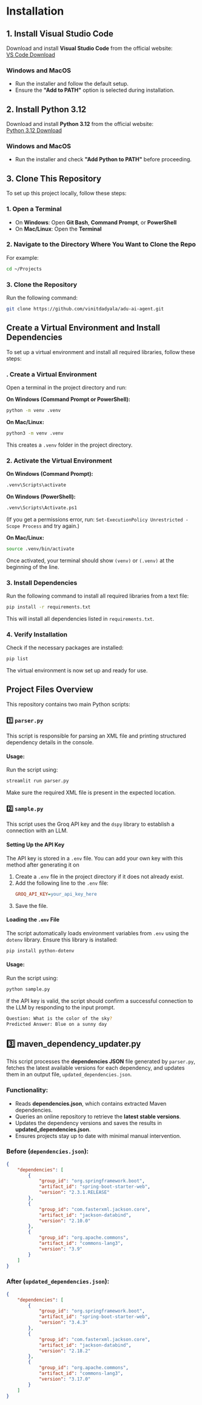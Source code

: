 # Installation

## 1. Install Visual Studio Code
Download and install **Visual Studio Code** from the official website:  
[VS Code Download](https://code.visualstudio.com/download)

### Windows and MacOS
- Run the installer and follow the default setup.
- Ensure the **"Add to PATH"** option is selected during installation.


## 2. Install Python 3.12
Download and install **Python 3.12** from the official website:  
[Python 3.12 Download](https://www.python.org/downloads/)

### Windows and MacOS
- Run the installer and check **"Add Python to PATH"** before proceeding.

## 3. Clone This Repository

To set up this project locally, follow these steps:

### **1️. Open a Terminal**
- On **Windows**: Open **Git Bash**, **Command Prompt**, or **PowerShell**  
- On **Mac/Linux**: Open the **Terminal**

### **2️. Navigate to the Directory Where You Want to Clone the Repo**
For example:
```sh
cd ~/Projects
```

### **3️. Clone the Repository**
Run the following command:
```sh
git clone https://github.com/vinitdadyala/adu-ai-agent.git
```
## Create a Virtual Environment and Install Dependencies

To set up a virtual environment and install all required libraries, follow these steps:

### . Create a Virtual Environment  
Open a terminal in the project directory and run:  

**On Windows (Command Prompt or PowerShell):**  
```sh
python -m venv .venv
```

**On Mac/Linux:**  
```sh
python3 -m venv .venv
```

This creates a `.venv` folder in the project directory.

### 2️. Activate the Virtual Environment  

**On Windows (Command Prompt):**  
```sh
.venv\Scripts\activate
```
**On Windows (PowerShell):**  
```sh
.venv\Scripts\Activate.ps1
```
(If you get a permissions error, run: `Set-ExecutionPolicy Unrestricted -Scope Process` and try again.)  

**On Mac/Linux:**  
```sh
source .venv/bin/activate
```

Once activated, your terminal should show `(venv)` or `(.venv)` at the beginning of the line.

### 3️. Install Dependencies  
Run the following command to install all required libraries from a text file:  
```sh
pip install -r requirements.txt
```

This will install all dependencies listed in `requirements.txt`.

### 4️. Verify Installation  
Check if the necessary packages are installed:  
```sh
pip list
```

The virtual environment is now set up and ready for use.

## Project Files Overview  

This repository contains two main Python scripts:  

### 1️⃣ `parser.py`  
This script is responsible for parsing an XML file and printing structured dependency details in the console.

#### Usage:  
Run the script using:  
```sh
streamlit run parser.py
```
Make sure the required XML file is present in the expected location.

### 2️⃣ `sample.py`  
This script uses the Groq API key and the `dspy` library to establish a connection with an LLM.  

#### Setting Up the API Key  
The API key is stored in a `.env` file. You can add your own key with this method after generating it on 

1. Create a `.env` file in the project directory if it does not already exist.  
2. Add the following line to the `.env` file:  
   ```ini
   GROQ_API_KEY=your_api_key_here
   ```
3. Save the file.

#### Loading the `.env` File  
The script automatically loads environment variables from `.env` using the `dotenv` library. Ensure this library is installed:  
```sh
pip install python-dotenv
```

#### Usage:  
Run the script using:  
```sh
python sample.py
```

If the API key is valid, the script should confirm a successful connection to the LLM by responding to the input prompt.
```sh
Question: What is the color of the sky?
Predicted Answer: Blue on a sunny day
```

## 3️⃣ maven_dependency_updater.py  
This script processes the **dependencies JSON** file generated by `parser.py`, fetches the latest available versions for each dependency, and updates them in an output file, `updated_dependencies.json`.  

### **Functionality:**  
- Reads **dependencies.json**, which contains extracted Maven dependencies.  
- Queries an online repository to retrieve the **latest stable versions**.  
- Updates the dependency versions and saves the results in **updated_dependencies.json**.  
- Ensures projects stay up to date with minimal manual intervention.  

### **Before (`dependencies.json`):**  
```json
{
    "dependencies": [
        {
            "group_id": "org.springframework.boot",
            "artifact_id": "spring-boot-starter-web",
            "version": "2.3.1.RELEASE"
        },
        {
            "group_id": "com.fasterxml.jackson.core",
            "artifact_id": "jackson-databind",
            "version": "2.10.0"
        },
        {
            "group_id": "org.apache.commons",
            "artifact_id": "commons-lang3",
            "version": "3.9"
        }
    ]
}
```
### **After (`updated_dependencies.json`):**
```json
{
    "dependencies": [
        {
            "group_id": "org.springframework.boot",
            "artifact_id": "spring-boot-starter-web",
            "version": "3.4.3"
        },
        {
            "group_id": "com.fasterxml.jackson.core",
            "artifact_id": "jackson-databind",
            "version": "2.18.2"
        },
        {
            "group_id": "org.apache.commons",
            "artifact_id": "commons-lang3",
            "version": "3.17.0"
        }
    ]
}
```
